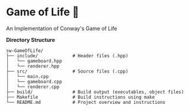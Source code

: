 # Game of Life 👾

An Implementation of Conway's Game of Life

**Directory Structure**
```
sw-GameOfLife/
├── include/             # Header files (.hpp)
│   └── gameboard.hpp
│   └── renderer.hpp
├── src/                 # Source files (.cpp)
│   └── main.cpp
│   └── gameboard.cpp
│   └── renderer.cpp
├── build/               # Build output (executables, object files)
├── Makefile             # Build instructions using make
└── README.md            # Project overview and instructions
```